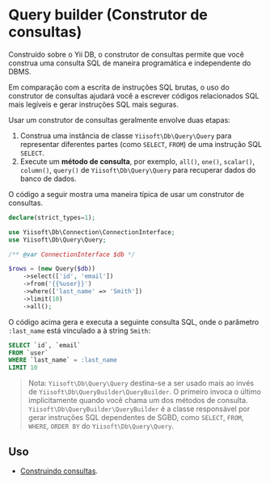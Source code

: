 # Query builder (Construtor de consultas)

Construído sobre o Yii DB, o construtor de consultas permite que você construa uma consulta SQL de maneira programática e independente do DBMS.

Em comparação com a escrita de instruções SQL brutas, o uso do construtor de consultas ajudará você a escrever códigos relacionados SQL mais legíveis
e gerar instruções SQL mais seguras.

Usar um construtor de consultas geralmente envolve duas etapas:

1. Construa uma instância de classe `Yiisoft\Db\Query\Query` para representar diferentes partes (como `SELECT`, `FROM`) de uma
instrução SQL `SELECT`.
2. Execute um **método de consulta**, por exemplo, `all()`, `one()`, `scalar()`, `column()`, `query()` de
    `Yiisoft\Db\Query\Query` para recuperar dados do banco de dados.

O código a seguir mostra uma maneira típica de usar um construtor de consultas.

```php
declare(strict_types=1);

use Yiisoft\Db\Connection\ConnectionInterface;
use Yiisoft\Db\Query\Query;

/** @var ConnectionInterface $db */

$rows = (new Query($db))
    ->select(['id', 'email'])
    ->from('{{%user}}')
    ->where(['last_name' => 'Smith'])
    ->limit(10)
    ->all();
```

O código acima gera e executa a seguinte consulta SQL, onde o parâmetro `:last_name` está vinculado a
à string `Smith`:

```sql
SELECT `id`, `email` 
FROM `user`
WHERE `last_name` = :last_name
LIMIT 10
```

> Nota: `Yiisoft\Db\Query\Query` destina-se a ser usado mais ao invés de `Yiisoft\Db\QueryBuilder\QueryBuilder`.
> O primeiro invoca o último implicitamente quando você chama um dos métodos de consulta.
> `Yiisoft\Db\QueryBuilder\QueryBuilder` é a classe responsável por gerar instruções SQL dependentes de SGBD, como
> `SELECT`, `FROM`, `WHERE`, `ORDER BY` do `Yiisoft\Db\Query\Query`.

## Uso

- [Construindo consultas](/docs/guide/pt-BR/query-builder/building-queries.md).
